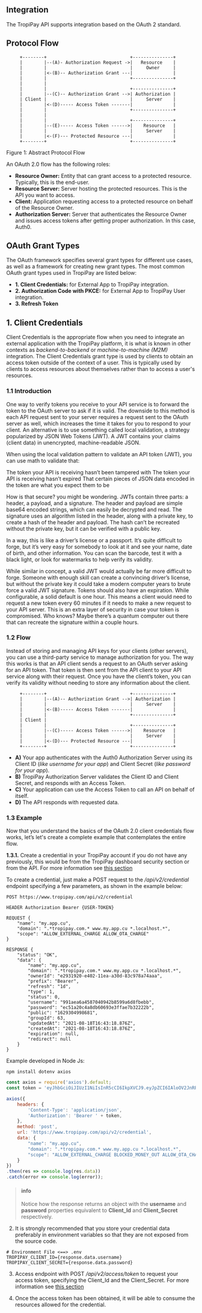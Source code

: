 ## Integration

The TropiPay API supports integration based on the OAuth 2 standard. 

## Protocol Flow

```
     +--------+                               +---------------+
     |        |--(A)- Authorization Request ->|   Resource    |
     |        |                               |     Owner     |
     |        |<-(B)-- Authorization Grant ---|               |
     |        |                               +---------------+
     |        |
     |        |                               +---------------+
     |        |--(C)-- Authorization Grant -->| Authorization |
     | Client |                               |     Server    |
     |        |<-(D)----- Access Token -------|               |
     |        |                               +---------------+
     |        |
     |        |                               +---------------+
     |        |--(E)----- Access Token ------>|    Resource   |
     |        |                               |     Server    |
     |        |<-(F)--- Protected Resource ---|               |
     +--------+                               +---------------+
```
Figure 1: Abstract Protocol Flow

An OAuth 2.0 flow has the following roles:
- **Resource Owner:** Entity that can grant access to a protected resource. Typically, this is the end-user.
- **Resource Server:** Server hosting the protected resources. This is the API you want to access.
- **Client:** Application requesting access to a protected resource on behalf of the Resource Owner.
- **Authorization Server:** Server that authenticates the Resource Owner and issues access tokens after getting proper authorization. In this case, Auth0.

## OAuth Grant Types

The OAuth framework specifies several grant types for different use cases, as well as a framework for creating new grant types. The most common OAuth grant types used in TropiPay are listed below:
- **1. Client Credentials:** for External App to TropiPay integration. 
- **2. Authorization Code with PKCE:** for External App to TropiPay User integration.
- **3. Refresh Token**

## 1. Client Credentials

Client Credentials is the appropriate flow when you need to integrate an external application with the TropiPay platform, it is what is known in other contexts as *backend-to-backend* or *machine-to-machine (M2M)* integration. The Client Credentials grant type is used by clients to obtain an access token outside of the context of a user. This is typically used by clients to access resources about themselves rather than to access a user's resources.

### 1.1 Introduction
One way to verify tokens you receive to your API service is to forward the token to the OAuth server to ask if it is valid. The downside to this method is each API request sent to your server requires a request sent to the OAuth server as well, which increases the time it takes for you to respond to your client. An alternative is to use something called local validation, a strategy popularized by JSON Web Tokens (JWT). A JWT contains your claims (client data) in unencrypted, machine-readable JSON.

When using the local validation pattern to validate an API token (JWT), you can use math to validate that:

The token your API is receiving hasn’t been tampered with The token your API is receiving hasn’t expired That certain pieces of JSON data encoded in the token are what you expect them to be

How is that secure? you might be wondering. JWTs contain three parts: a header, a payload, and a signature. The header and payload are simple base64 encoded strings, which can easily be decrypted and read. The signature uses an algorithm listed in the header, along with a private key, to create a hash of the header and payload. The hash can’t be recreated without the private key, but it can be verified with a public key.

In a way, this is like a driver’s license or a passport. It’s quite difficult to forge, but it’s very easy for somebody to look at it and see your name, date of birth, and other information. You can scan the barcode, test it with a black light, or look for watermarks to help verify its validity.

While similar in concept, a valid JWT would actually be far more difficult to forge. Someone with enough skill can create a convincing driver’s license, but without the private key it could take a modern computer years to brute force a valid JWT signature. Tokens should also have an expiration. While configurable, a solid default is one hour. This means a client would need to request a new token every 60 minutes if it needs to make a new request to your API server. This is an extra layer of security in case your token is compromised. Who knows? Maybe there’s a quantum computer out there that can recreate the signature within a couple hours.

### 1.2 Flow
Instead of storing and managing API keys for your clients (other servers), you can use a third-party service to manage authorization for you. The way this works is that an API client sends a request to an OAuth server asking for an API token. That token is then sent from the API client to your API service along with their request. Once you have the client’s token, you can verify its validity without needing to store any information about the client.

```
     +--------+                               +---------------+
     |        |--(A)-- Authorization Grant -->| Authorization |
     |        |                               |     Server    |
     |        |<-(B)----- Access Token -------|               |
     |        |                               +---------------+
     | Client |
     |        |                               +---------------+
     |        |--(C)----- Access Token ------>|    Resource   |
     |        |                               |     Server    |
     |        |<-(D)--- Protected Resource ---|               |
     +--------+                               +---------------+
```

- **A)** Your app authenticates with the Auth0 Authorization Server using its Client ID (*like username for your app*) and Client Secret (*like password for your app*).
- **B)** TropiPay Authorization Server validates the Client ID and Client Secret, and  responds with an Access Token.
- **C)** Your application can use the Access Token to call an API on behalf of itself.
- **D)** The API responds with requested data.

### 1.3 Example
Now that you understand the basics of the OAuth 2.0 client credentials flow works, let’s let's create a complete example that contemplates the entire flow.

**1.3.1.** Create a credential in your TropiPay account if you do not have any previously, this would be from the TropiPay dashboard security section or from the API. For more information see [this section](/reference/Tropipay-API.v2.yaml/paths/~1credential/post)

To create a credential, just make a POST request to the */api/v2/credential* endpoint specifying a few parameters, as shown in the example below: 
```
POST https://www.tropipay.com/api/v2/credential

HEADER Authorization Bearer {USER-TOKEN}

REQUEST {
    "name": "my.app.cu",
    "domain": ".*tropipay.com.* www.my.app.cu *.localhost.*",
    "scope": "ALLOW_EXTERNAL_CHARGE ALLOW_OTA_CHARGE"
}

RESPONSE {
    "status": "OK",
    "data": {
        "name": "my.app.cu",
        "domain": ".*tropipay.com.* www.my.app.cu *.localhost.*",
        "ownerId": "e2931920-e402-11ea-a30d-83c978a74aaa",
        "prefix": "Bearer",
        "refresh": "1d",
        "type": 1,
        "status": 0,
        "username": "991aea6a4587040942b8599a6d8fbebb",
        "password": "ec51a20c4a8db60693e3ffae7b32222b",
        "public": "1629304998681",
        "groupId": 63,
        "updatedAt": "2021-08-18T16:43:18.876Z",
        "createdAt": "2021-08-18T16:43:18.876Z",
        "expiration": null,
        "redirect": null
    }
}
```

Example developed in Node Js: 
```
npm install dotenv axios
```

```js
const axios = require('axios').default;
const token = 'eyJhbGciOiJIUzI1NiIsInR5cCI6IkpXVCJ9.eyJpZCI6IAloOV2JnRPKET1m8dmb-88';

axios({
	headers: {
		'Content-Type': 'application/json',
		'Authorization': 'Bearer ' + token,
	},
	method: 'post',
	url: 'https://www.tropipay.com/api/v2/credential',
	data: {
		"name": "my.app.cu",
		"domain": ".*tropipay.com.* www.my.app.cu *.localhost.*",
		"scope": "ALLOW_EXTERNAL_CHARGE BLOCKED_MONEY_OUT ALLOW_OTA_CHARGE"
	}
})
.then(res => console.log(res.data))
.catch(error => console.log(error));
```

<!-- theme: info -->
>#### info
> Notice how the response returns an object with the **username** and **password** properties equivalent to **Client_Id** and **Client_Secret** respectively.

2. It is strongly recommended that you store your credential data preferably in environment variables so that they are not exposed from the source code.

```
# Environment File <==> .env
TROPIPAY_CLIENT_ID={response.data.username}
TROPIPAY_CLIENT_SECRET={response.data.password}
```

3. Access endpoint with POST */api/v2/access/token* to request your access token, specifying the Client_Id and the Client_Secret. For more information see [this section](/reference/Tropipay-API.v2.yaml/paths/~1access~1token/post) 



4. Once the access token has been obtained, it will be able to consume the resources allowed for the credential.




